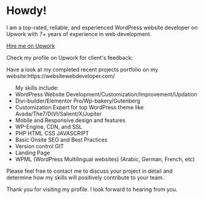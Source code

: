 <h1>Howdy!</h1>
I am a top-rated, reliable, and experienced WordPress website developer on Upwork with 7+ years of experience in web development.
&nbsp;

<a href="https://www.upwork.com/fl/lavannyabhatia">Hire me on Upwork</a>

<p>Check my profile on Upwork for client's feedback:</p>

<p>Have a look at my completed recent projects portfolio on my website:https://websitewebdeveloper.com/ </p>

<ul>My skills include:

<li>WordPress Website Development/Customization/Improvement/Updation</li>
<li>Divi-builder/Elementor Pro/Wp-bakery/Gutenberg</li>
<li>Customization Expert for top WordPress theme like Avada/The7/DIVI/Salient/X/Jupiter</li>
<li>Mobile and Responsive design and features</li>
<li>WP-Engine, CDN, and SSL</li>
<li>PHP HTML CSS JAVASCRIPT</li>
<li>Basic Onsite SEO and Best Practices</li>
<li>Version control GIT</li>
<li>Landing Page</li>
<li>WPML (WordPress Multilingual websites) (Arabic, German, French, etc)</li>
  
  </ul>

Please feel free to contact me to discuss your project in detail and determine how my skills will positively contribute to your team.

Thank you for visiting my profile. I look forward to hearing​ from you.

<!---
lavannyabhatia/lavannyabhatia is a ✨ special ✨ repository because its `README.md` (this file) appears on your GitHub profile.
You can click the Preview link to take a look at your changes.
--->
